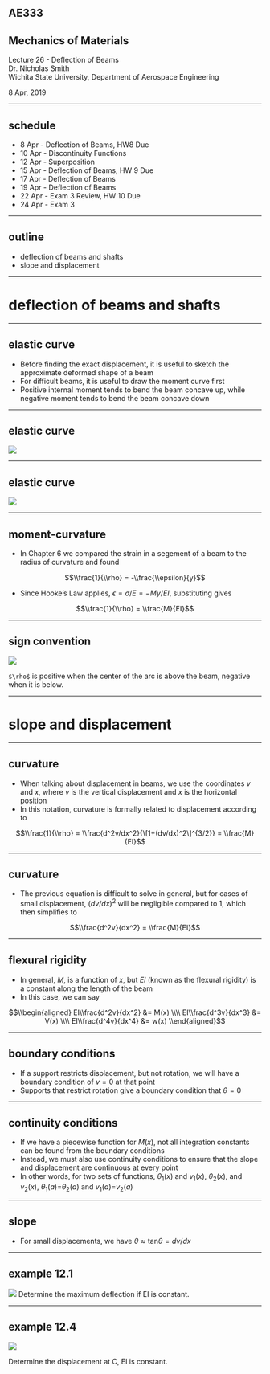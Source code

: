 ## AE333
## Mechanics of Materials
Lecture 26 - Deflection of Beams<br/>
Dr. Nicholas Smith<br/>
Wichita State University, Department of Aerospace Engineering

8 Apr, 2019

----

## schedule

- 8 Apr - Deflection of Beams, HW8 Due
- 10 Apr - Discontinuity Functions
- 12 Apr - Superposition
- 15 Apr - Deflection of Beams, HW 9 Due
- 17 Apr - Deflection of Beams
- 19 Apr - Deflection of Beams
- 22 Apr - Exam 3 Review, HW 10 Due
- 24 Apr - Exam 3


----
## outline

<!-- vim-markdown-toc GFM -->

* deflection of beams and shafts
* slope and displacement

<!-- vim-markdown-toc -->

---
# deflection of beams and shafts

----
## elastic curve

-   Before finding the exact displacement, it is useful to sketch the approximate deformed shape of a beam
-   For difficult beams, it is useful to draw the moment curve first
-   Positive internal moment tends to bend the beam concave up, while negative moment tends to bend the beam concave down

----
## elastic curve

![](..\images\elastic-curve.jpg)

----
## elastic curve

![](..\images\elastic-curve2.jpg)

----
## moment-curvature

-   In Chapter 6 we compared the strain in a segement of a beam to the radius of curvature and found

$$\\frac{1}{\\rho} = -\\frac{\\epsilon}{y}$$

-   Since Hooke’s Law applies, *ϵ* = *σ*/*E* = −*My*/*EI*, substituting gives

$$\\frac{1}{\\rho} = \\frac{M}{EI}$$

----
## sign convention

![](..\images\curvature.jpg)

`$\rho$` is positive when the center of the arc is above the beam, negative when it is below.

---
# slope and displacement

----
## curvature

-   When talking about displacement in beams, we use the coordinates *v* and *x*, where *v* is the vertical displacement and *x* is the horizontal position
-   In this notation, curvature is formally related to displacement according to

$$\\frac{1}{\\rho} = \\frac{d^2v/dx^2}{\[1+(dv/dx)^2\]^{3/2}} = \\frac{M}{EI}$$

----
## curvature

-   The previous equation is difficult to solve in general, but for cases of small displacement, (*dv*/*dx*)<sup>2</sup> will be negligible compared to 1, which then simplifies to

$$\\frac{d^2v}{dx^2} = \\frac{M}{EI}$$

----
## flexural rigidity

-   In general, *M*, is a function of *x*, but *EI* (known as the flexural rigidity) is a constant along the length of the beam
-   In this case, we can say

$$\\begin{aligned}
  EI\\frac{d^2v}{dx^2} &= M(x) \\\\
  EI\\frac{d^3v}{dx^3} &= V(x) \\\\
  EI\\frac{d^4v}{dx^4} &= w(x)
\\end{aligned}$$

----
## boundary conditions

-   If a support restricts displacement, but not rotation, we will have a boundary condition of *v* = 0 at that point
-   Supports that restrict rotation give a boundary condition that *θ* = 0

----
## continuity conditions

-   If we have a piecewise function for *M*(*x*), not all integration constants can be found from the boundary conditions
-   Instead, we must also use continuity conditions to ensure that the slope and displacement are continuous at every point
-   In other words, for two sets of functions, *θ*<sub>1</sub>(*x*) and *v*<sub>1</sub>(*x*), *θ*<sub>2</sub>(*x*), and *v*<sub>2</sub>(*x*), *θ*<sub>1</sub>(*a*)=*θ*<sub>2</sub>(*a*) and *v*<sub>1</sub>(*a*)=*v*<sub>2</sub>(*a*)

----
## slope

-   For small displacements, we have
    *θ* ≈ tan*θ* = *dv*/*dx*

----
## example 12.1

![](..\images\example-12-1.jpg)
Determine the maximum deflection if EI is constant.

----
## example 12.4

![](..\images\example-12-4.jpg)

Determine the displacement at C, EI is constant.
